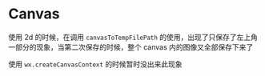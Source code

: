 # Canvas

使用 2d 的时候，在调用 `canvasToTempFilePath` 的使用，出现了只保存了左上角一部分的现象，当第二次保存的时候，整个 canvas 内的图像又全部保存下来了

使用 `wx.createCanvasContext` 的时候暂时没出来此现象

